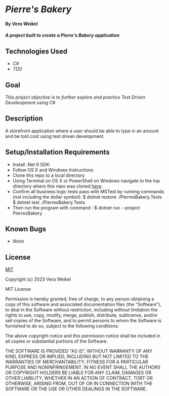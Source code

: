 # _Pierre's Bakery_

#### By _Vera Weikel_

#### _A project built to create a Pierre's Bakery application_

## Technologies Used

- _C#_
- _TDD_

## Goal

_This project objective is to further explore and practice Test Driven Develeopment using C#_

## Description

A storefront application where a user should be able to type in an amount and be told cost using test driven development.

## Setup/Installation Requirements

- Install .Net 6 SDK:
- Follow OS X and Windows Instructions
- Clone this repo to a local directory
- Using Terminal on OS X or PowerShell on Windows navigate to the top directory where this repo was cloned [here](https://github.com/QuietEvolver/pierresbakery.solution-2023.git):
- Confirm all business logic tests pass with MSTest by running commands (not including the dollar symbol):
$ dotnet restore ./PierresBakery.Tests
$ dotnet test ./PierresBakery.Tests
- Then run the program with command :
$ dotnet run --project PierresBakery

## Known Bugs

- _None_

## License

[MIT](https://choosealicense.com/licenses/mit/)

Copyright (c) 2023 Vera Weikel

MIT License

Permission is hereby granted, free of charge, to any person obtaining a copy
of this software and associated documentation files (the "Software"), to deal
in the Software without restriction, including without limitation the rights
to use, copy, modify, merge, publish, distribute, sublicense, and/or sell
copies of the Software, and to permit persons to whom the Software is
furnished to do so, subject to the following conditions:

The above copyright notice and this permission notice shall be included in all
copies or substantial portions of the Software.

THE SOFTWARE IS PROVIDED "AS IS", WITHOUT WARRANTY OF ANY KIND, EXPRESS OR
IMPLIED, INCLUDING BUT NOT LIMITED TO THE WARRANTIES OF MERCHANTABILITY,
FITNESS FOR A PARTICULAR PURPOSE AND NONINFRINGEMENT. IN NO EVENT SHALL THE
AUTHORS OR COPYRIGHT HOLDERS BE LIABLE FOR ANY CLAIM, DAMAGES OR OTHER
LIABILITY, WHETHER IN AN ACTION OF CONTRACT, TORT OR OTHERWISE, ARISING FROM,
OUT OF OR IN CONNECTION WITH THE SOFTWARE OR THE USE OR OTHER DEALINGS IN THE
SOFTWARE.
